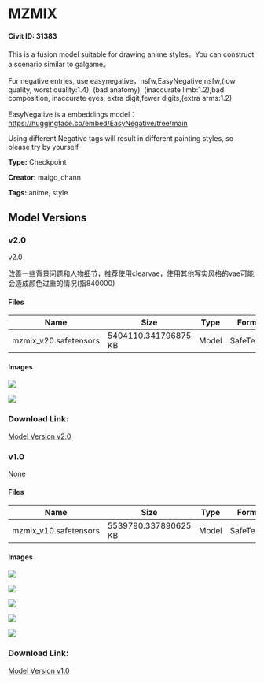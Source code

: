 # MZMIX

#### Civit ID: 31383

<p>This is a fusion model suitable for drawing anime styles。You can construct a scenario similar to galgame。</p><p>For negative entries, use easynegative，nsfw,EasyNegative,nsfw,(low quality, worst quality:1.4), (bad anatomy), (inaccurate limb:1.2),bad composition, inaccurate eyes, extra digit,fewer digits,(extra arms:1.2)</p><p>EasyNegative is a embeddings model：<a target="_blank" rel="ugc" href="https://huggingface.co/embed/EasyNegative/tree/main">https://huggingface.co/embed/EasyNegative/tree/main</a></p><p>Using different Negative tags will result in different painting styles, so please try by yourself</p>

**Type:** Checkpoint

**Creator:** maigo_chann

**Tags:** anime, style

## Model Versions

### v2.0

<p>v2.0</p><p>改善一些背景问题和人物细节，推荐使用clearvae，使用其他写实风格的vae可能会造成颜色过重的情况(指840000)</p>

#### Files

| Name | Size | Type | Format | Download Url | AutoV1 | AutoV2 | SHA256 | CRC32 | BLAKE3 |
| --- | --- | --- | --- | --- | --- | --- | --- | --- | --- |
| mzmix_v20.safetensors | 5404110.341796875 KB | Model | SafeTensor | https://civitai.com/api/download/models/43552 | A48C29D8 | 3458B21804 | 3458B21804C0C3217EBFE024B030E2B1A8FD2B9C7D2D0E08454883555C6063E6 | 57E35282 | 05DE70FBB92C918D0066C6545765E8EA47F0F9A289E478CFFFEE3FE2E7C27914 |

#### Images

<p><img src="https://image.civitai.com/xG1nkqKTMzGDvpLrqFT7WA/d5b8bed7-8a19-409d-d698-c948e5a00a00/width=450/476931.jpeg" /></p>

<p><img src="https://image.civitai.com/xG1nkqKTMzGDvpLrqFT7WA/e22d617f-5b27-4c15-d55b-c4311f31de00/width=450/476932.jpeg" /></p>

### Download Link:

[Model Version v2.0](https://civitai.com/api/download/models/43552)

### v1.0

None

#### Files

| Name | Size | Type | Format | Download Url | AutoV1 | AutoV2 | SHA256 | CRC32 | BLAKE3 |
| --- | --- | --- | --- | --- | --- | --- | --- | --- | --- |
| mzmix_v10.safetensors | 5539790.337890625 KB | Model | SafeTensor | https://civitai.com/api/download/models/37819 | DCC9A6D7 | 5206279663 | 5206279663B3677DFC598A24BE0EC4BCEB5B17407EB272CCE52D0BFF9C0BAAA9 | C1BD0691 | E6068206A34125692AA719050128DA5E7AF5DDB078F5859B2A47A6993A7F8574 |

#### Images

<p><img src="https://image.civitai.com/xG1nkqKTMzGDvpLrqFT7WA/67b25ed1-f106-4a0e-e2d7-1737b99de500/width=450/418109.jpeg" /></p>

<p><img src="https://image.civitai.com/xG1nkqKTMzGDvpLrqFT7WA/27b83b58-2362-4bcf-bad0-faa92567f000/width=450/418110.jpeg" /></p>

<p><img src="https://image.civitai.com/xG1nkqKTMzGDvpLrqFT7WA/52668548-9f24-4456-e93b-7677e8034c00/width=450/418111.jpeg" /></p>

<p><img src="https://image.civitai.com/xG1nkqKTMzGDvpLrqFT7WA/08bc0a96-9c0f-43f9-3977-a80bff226e00/width=450/418112.jpeg" /></p>

<p><img src="https://image.civitai.com/xG1nkqKTMzGDvpLrqFT7WA/bbceefc6-d45e-422f-694f-c0874db08400/width=450/418113.jpeg" /></p>

### Download Link:

[Model Version v1.0](https://civitai.com/api/download/models/37819)

